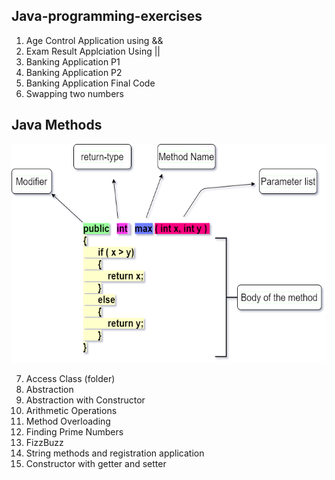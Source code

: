 ## Java-programming-exercises

1. Age Control Application using &&
2. Exam Result Applciation Using ||
3. Banking Application P1
4. Banking Application P2
5. Banking Application Final Code
6. Swapping two numbers

## Java Methods

<img src="img/method.png" width="550" height="350">

7. Access Class (folder)
8. Abstraction
9. Abstraction with Constructor
10. Arithmetic Operations
11. Method Overloading
12. Finding Prime Numbers
13. FizzBuzz
14. String methods and registration application
15. Constructor with getter and setter
